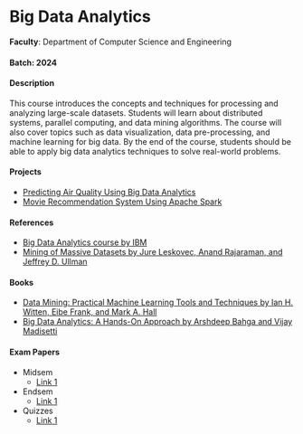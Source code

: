 # Big Data Analytics

**Faculty**: Department of Computer Science and Engineering

#### Batch: 2024

#### Description

This course introduces the concepts and techniques for processing and analyzing large-scale datasets. Students will learn about distributed systems, parallel computing, and data mining algorithms. The course will also cover topics such as data visualization, data pre-processing, and machine learning for big data. By the end of the course, students should be able to apply big data analytics techniques to solve real-world problems.

#### Projects

- [Predicting Air Quality Using Big Data Analytics](https://github.com/jainamansari/air-quality-prediction)
- [Movie Recommendation System Using Apache Spark](https://github.com/jainamansari/movie-recommendation-spark)

#### References

- [Big Data Analytics course by IBM](https://www.coursera.org/learn/big-data-essentials)
- [Mining of Massive Datasets by Jure Leskovec, Anand Rajaraman, and Jeffrey D. Ullman](http://www.mmds.org/)

#### Books

- [Data Mining: Practical Machine Learning Tools and Techniques by Ian H. Witten, Eibe Frank, and Mark A. Hall](https://www.amazon.com/Data-Mining-Practical-Techniques-Management/dp/0128042915)
- [Big Data Analytics: A Hands-On Approach by Arshdeep Bahga and Vijay Madisetti](https://www.amazon.com/Big-Data-Analytics-Hands-Approach/dp/0985821851)

#### Exam Papers

- Midsem
  - [Link 1](https://www.example.com/midsem-bda-2024)
- Endsem
  - [Link 1](https://www.example.com/endsem-bda-2024)
- Quizzes
  - [Link 1](https://www.example.com/quizzes-bda-2024)

